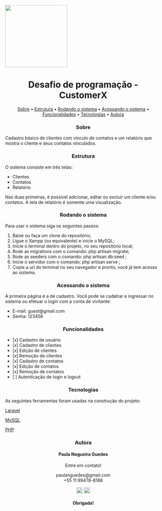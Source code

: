 
<img src="../img/logo-verde.png" width="200px">

<h1 align="center">Desafio de programação - CustomerX</h1>

<p align="center">
    <a href="#sobre">Sobre</a> •
    <a href="#estrutura">Estrutura</a> • 
    <a href="#inicio">Rodando o sistema</a> •
    <a href="#acesso">Acessando o sistema</a> •
    <a href="#funcionalidades">Funcionalidades</a> • 
    <a href="#tecnologias">Tecnologias</a> • 
    <a href="#autora">Autora</a>
</p>

<h3 #sobre align="center">Sobre</h3>
<p align="left">
Cadastro básico de clientes com vínculo de contatos e um relatório que mostra o cliente e seus contatos vinculados.
</p>

<h3 #estrutura align="center">Estrutura</h3>
<p align="left">O sistema consiste em três telas: </p>
<ul>
    <li>Clientes</li>
    <li>Contatos</li>
    <li>Relatório</li>
</ul>
<p align="left">
Nas duas primeiras, é possível adicionar, editar ou excluir um cliente e/ou contatos. 
A tela de relatório é somente uma visualização.
</p>

<h3 #inicio align="center">Rodando o sistema</h3>
<p align="left">
Para usar o sistema siga os seguintes passos:
</p>
<ol>
    <li>Baixe ou faça um clone do repositório;</li>
    <li>Ligue o Xampp (ou equivalente) e inicie o MySQL;</li>
    <li>Inicie o terminal dentro do projeto, no seu repositório local;</li>
    <li>Rode as migrations com o comando: php artisan migrate;</li>
    <li>Rode as seeders com o comando: php artisan db:seed ;</li>
    <li>Inicie o servidor com o comando: php artisan serve ;</li>
    <li>Copie a url do terminal no seu navegador e pronto, você já tem acesso ao sistema.</li>
</ol>

<h3 #acesso align="center">Acessando o sistema</h3>
<p align="left">
A primeira página é a de cadastro. Você pode se cadatrar e ingressar no sistema ou efetuar o login com a conta de vivitante:
</p>
<ul>
<li>E-mail: guest@gmail.com</li>
<li>Senha: 123456</li>
</ul>

<h3 #funcionalidades align="center">Funcionalidades</h3>
<ul>
    <li>[x] Cadastro de usuário</li>
    <li>[x] Cadastro de clientes</li>
    <li>[x] Edição de clientes</li>
    <li>[x] Remoção de clientes</li>
    <li>[x] Cadastro de contatos</li>
    <li>[x] Edição de contatos</li>
    <li>[x] Remoção de contatos</li>
    <li>[ ] Autenticação de login e logout</li>
</ul>

<h3 #tecnologias align="center">Tecnologias</h3>
<p align="left">
As seguintes ferramentas foram usadas na construção do projeto:
</p>
<p><a href="https://laravel.com/">Laravel</a></p>
<p><a href="https://www.mysql.com/">MySQL</a></p>
<p><a href="https://www.php.net/manual/pt_BR/intro-whatis.php">PHP</a></p>

<h3 #autora align="center">Autora</h3>
<h4 align="center">Paula Nogueira Guedes</h4>

<p align="center">Entre em contato!</p>
<p align="center">
paulanguedes@gmail.com <br>
+55 11 99478-8188
</p>
<p align="center">
<a href="https://www.linkedin.com/in/paulanguedes/"><img width="20px" src="https://i.stack.imgur.com/gVE0j.png"></a>
<a href="https://github.com/paulanguedes"><img width="20px" src="https://i.stack.imgur.com/tskMh.png"></a>
</p>

<h4 align="center">Obrigada!</h4>